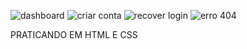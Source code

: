 ![dashboard](https://github.com/user-attachments/assets/41e0a5c0-ffc8-4c43-9392-87b66bdb97aa)
![criar conta](https://github.com/user-attachments/assets/b3b9d036-dac5-447f-b088-58226c3fc890)
![![recover](https://github.com/user-attachments/assets/eae3cd6a-2948-4b01-bbe1-854c8adc4639)
login](https://github.com/user-attachments/assets/55091def-02dd-47e7-9f1e-e41e2cd1ba74)
![erro 404](https://github.com/user-attachments/assets/ac1223fd-2d1b-4179-a32b-eedc3d10594f)

PRATICANDO EM HTML E CSS
